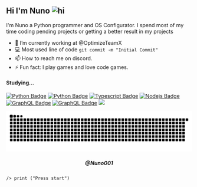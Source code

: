 ## Hi I'm Nuno <img src="https://user-images.githubusercontent.com/1303154/88677602-1635ba80-d120-11ea-84d8-d263ba5fc3c0.gif" width="28px" alt="hi">

I'm Nuno a Python programmer and OS Configurator. I spend most of my time coding pending projects or getting a better result in my projects
  

- 🔭 I’m currently working at @OptimizeTeamX
- :computer: Most used line of code `git commit -m "Initial Commit"`
- 📫 How to reach me on discord.
- ⚡ Fun fact: I play games and love code games.


#### Studying...

<!-- TODO: Make technologies links takes you to repositories -->

[![Python Badge](https://img.shields.io/badge/-Python-61DBFB?style=for-the-badge&labelColor=black&logo=python&logoColor=61DBFB)](#) [![Python Badge](https://img.shields.io/badge/-mysql-F0DB4F?style=for-the-badge&labelColor=black&logo=mysql&logoColor=F0DB4F)](#) [![Typescript Badge](https://img.shields.io/badge/-django-007acc?style=for-the-badge&labelColor=black&logo=django&logoColor=007acc)](#) [![Nodejs Badge](https://img.shields.io/badge/-Lua-3C873A?style=for-the-badge&labelColor=black&logo=lua&logoColor=3C873A)](#) [![GraphQL Badge](https://img.shields.io/badge/-ubuntu-e535ab?style=for-the-badge&labelColor=black&logo=ubuntu&logoColor=e535ab)](#) [![GraphQL Badge](https://img.shields.io/badge/-linux-9400D3?style=for-the-badge&labelColor=black&logo=linux&logoColor=e535ab)](#) </a>
  <a href="https://discord.gg/2DjtfTGar4">
    <img
      align=""
      src="https://img.shields.io/badge/Discord-1C1C1C?style=for-the-badge&logo=discord&logoColor=00FFFF">
  </a>


  </a>

![Snake animation](https://github.com/LMS5413/LMS5413/blob/output/github-contribution-grid-snake.svg)
<h5 align="center">@Nuno001</h5>


  </a>

  </a>
  
    /> print ("Press start")
  </a>
</p>
